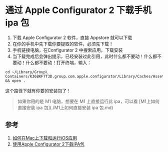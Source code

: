 # 通过 Apple Configurator 2 下载手机 ipa 包

1. 下载 Apple Configurator 2 软件，直接 Appstore 就可以下载
2. 在你的手机中先下载你要提取的软件，必须先下载！
3. 手机链接电脑，在Configurator 2 中搜索应用，下载安装
4. 当下载完成后会弹出提示，已经安装过此引用，此时什么都不要动！什么都不要动！什么都不要动！打开终端，输入：

```shell
cd ~/Library/Group\ Containers/K36BKF7T3D.group.com.apple.configurator/Library/Caches/Assets/TemporaryItems/MobileApps && open .
```

这个路径下就有你要的安装包了！

> 如果你用的是 M1 电脑，想要在 M1 上直接运行此 ipa，可以看 [M1上如何直接安装 ipa 包](./M1上如何直接安装 ipa 包.md)



## 参考

1. [如何在Mac上下载和运行iOS应用](https://reincubate.com/zh/support/how-to/download-run-ios-app-mac/)
2. [使用Apple Configurator 2下载IPA包](https://www.jianshu.com/p/664fb3bdef0d)